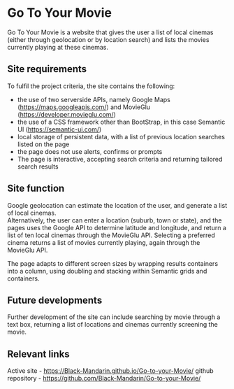 # Go To Your Movie

Go To Your Movie is a website that gives the user a list of local cinemas (either through geolocation or by location search) and lists the movies currently playing at these cinemas.


## Site requirements
To fulfil the project criteria, the site contains the following:

 - the use of two serverside APIs, namely Google Maps (https://maps.googleapis.com/) and MovieGlu (https://developer.movieglu.com/)
 - the use of a CSS framework other than BootStrap, in this case Semantic UI (https://semantic-ui.com/)
 - local storage of persistent data, with a list of previous location searches listed on the page
 - the page does not use alerts, confirms or prompts
 - The page is interactive, accepting search criteria and returning tailored search results
 

## Site function
Google geolocation can estimate the location of the user, and generate a list of local cinemas.  
Alternatively, the user can enter a location (suburb, town or state), and the pages uses the Google API to determine latitude and longitude, and return a list of ten local cinemas through the MovieGlu API.  Selecting a preferred cinema returns a list of movies currently playing, again through the MovieGlu API.

The page adapts to different screen sizes by wrapping results containers into a column, using doubling and stacking within Semantic grids and containers. 


## Future developments
Further development of the site can include searching by movie through a text box, returning a list of locations and cinemas currently screening the movie.


## Relevant links
Active site -  https://Black-Mandarin.github.io/Go-to-your-Movie/
github repository - https://github.com/Black-Mandarin/Go-to-your-Movie/
